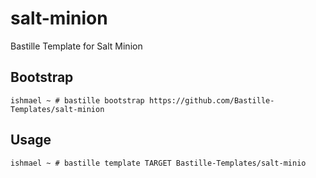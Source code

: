 # salt-minion
Bastille Template for Salt Minion

## Bootstrap

```shell
ishmael ~ # bastille bootstrap https://github.com/Bastille-Templates/salt-minion
```

## Usage

```shell
ishmael ~ # bastille template TARGET Bastille-Templates/salt-minio
```
